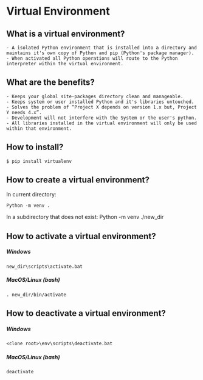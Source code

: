 Virtual Environment
========================================

## What is a virtual environment?
    - A isolated Python environment that is installed into a directory and maintains it's own copy of Python and pip (Python's package manager).
    - When activated all Python operations will route to the Python interpreter within the virtual environment.

## What are the benefits?
    - Keeps your global site-packages directory clean and manageable.
    - Keeps system or user installed Python and it's libraries untouched.
    - Solves the problem of “Project X depends on version 1.x but, Project Y needs 4.x”.
    - Development will not interfere with the System or the user's python. 
    - All libraries installed in the virtual environment will only be used within that environment.

## How to install?

    $ pip install virtualenv

## How to create a virtual environment?
In current directory:
    
    Python -m venv .

In a subdirectory that does not exist:
    Python -m venv ./new_dir

## How to activate a virtual environment?
##### Windows
```BatchFile
new_dir\scripts\activate.bat
```
##### MacOS/Linux (bash)
```Shell
. new_dir/bin/activate
```
## How to deactivate a virtual environment?
##### Windows
```BatchFile
<clone root>\env\scripts\deactivate.bat
```
##### MacOS/Linux (bash)
```Shell
deactivate
```